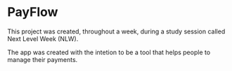 # PayFlow

This project was created, throughout a week, during a study session called Next Level Week (NLW).

The app was created with the intetion to be a tool that helps people to manage their payments.
